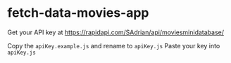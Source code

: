 # fetch-data-movies-app

Get your API key at https://rapidapi.com/SAdrian/api/moviesminidatabase/

Copy the ```apiKey.example.js``` and rename to ```apiKey.js```
Paste your key into ```apiKey.js```
